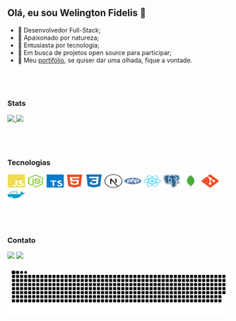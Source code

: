 ## Olá, eu sou **Welington Fidelis** 👋

- 🦆 Desenvolvedor Full-Stack;
- 🌱 Apaixonado por natureza;
- 🤖 Entusiasta por tecnologia;
- 🤝 Em busca de projetos open source para participar;
- 🔭 Meu [portifólio], se quiser dar uma olhada, fique a vontade.

#

<br/>

### Stats

 <div>
  <a href="https://github.com/welingtonfidelis">
  <img height="180em" src="https://github-readme-stats.vercel.app/api?username=welingtonfidelis&show_icons=true&theme=dark&count_private=true"/>
  <img height="180em" src="https://github-readme-stats.vercel.app/api/top-langs/?username=welingtonfidelis&layout=compact&langs_count=7&theme=dark"/>
  </a>
</div>

#

<br/>

### Tecnologias

<div>
  <img align="center" alt="JavaScript" height="30" width="40" src="https://raw.githubusercontent.com/devicons/devicon/master/icons/javascript/javascript-plain.svg" />
  <img align="center" alt="Nodejs" height="30" width="40" src="https://raw.githubusercontent.com/devicons/devicon/master/icons/nodejs/nodejs-plain.svg" />
  <img align="center" alt="TypeScript" height="30" width="40" src="https://raw.githubusercontent.com/devicons/devicon/master/icons/typescript/typescript-plain.svg" />
  <img align="center" alt="Nodejs" height="30" width="40" src="https://raw.githubusercontent.com/devicons/devicon/master/icons/html5/html5-plain.svg" />
  <img align="center" alt="Nodejs" height="30" width="40" src="https://raw.githubusercontent.com/devicons/devicon/master/icons/css3/css3-plain.svg" />
  <img align="center" alt="Nodejs" height="30" width="40" src="https://raw.githubusercontent.com/devicons/devicon/master/icons/nextjs/nextjs-line.svg" />
  <img align="center" alt="Nodejs" height="30" width="40" src="https://raw.githubusercontent.com/devicons/devicon/master/icons/php/php-plain.svg" />
  <img align="center" alt="Nodejs" height="30" width="40" src="https://raw.githubusercontent.com/devicons/devicon/master/icons/react/react-original.svg" />
  <img align="center" alt="Nodejs" height="30" width="40" src="https://raw.githubusercontent.com/devicons/devicon/master/icons/postgresql/postgresql-plain.svg" />
  <img align="center" alt="Nodejs" height="30" width="40" src="https://raw.githubusercontent.com/devicons/devicon/master/icons/mongodb/mongodb-plain.svg" />
  <img align="center" alt="Nodejs" height="30" width="40" src="https://raw.githubusercontent.com/devicons/devicon/master/icons/git/git-plain.svg" />
  <img align="center" alt="Nodejs" height="30" width="40" src="https://raw.githubusercontent.com/devicons/devicon/master/icons/docker/docker-plain.svg" />
</div>

#

<br/>

### Contato

<div> 
  <a href = "mailto:welingtonfidelis@gmail.com"><img src="https://img.shields.io/badge/-Gmail-%23333?style=for-the-badge&logo=gmail&logoColor=white" target="_blank"></a>
  <a href="https://linkedin.com/in/welington-fidelis-de-sousa-3944a6127" target="_blank"><img src="https://img.shields.io/badge/-LinkedIn-%230077B5?style=for-the-badge&logo=linkedin&logoColor=white" target="_blank"></a> 
 
  ![Snake animation](https://github.com/welingtonfidelis/welingtonfidelis/blob/output/github-contribution-grid-snake.svg)

</div>

[portifólio]: https://welingtonfidelis.dev.br
